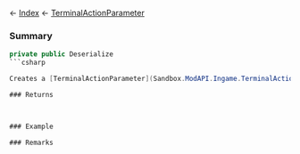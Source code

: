 ← [Index](Api-Index) ← [TerminalActionParameter](Sandbox.ModAPI.Ingame.TerminalActionParameter)

### Summary

```csharp
private public Deserialize
```csharp

Creates a [TerminalActionParameter](Sandbox.ModAPI.Ingame.TerminalActionParameter) from a serialized value in a string and a type code.

### Returns



### Example

### Remarks

